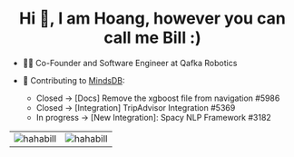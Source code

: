 <h1 align="center">Hi 👋, I am Hoang, however you can call me Bill :) </h1>

- 🧑‍💻 Co-Founder and Software Engineer at Qafka Robotics

- 🎁 Contributing to [MindsDB](https://github.com/mindsdb/mindsdb):
   - Closed -> [Docs] Remove the xgboost file from navigation #5986
   - Closed -> [Integration] TripAdvisor Integration #5369
   - In progress -> [New Integration]: Spacy NLP Framework #3182

<!---
HahaBill/HahaBill is a ✨ special ✨ repository because its `README.md` (this file) appears on your GitHub profile.
You can click the Preview link to take a look at your changes.
--->
<table>
  <tr>
    <td valign="top"><img align="center" src="https://github-readme-stats.vercel.app/api?username=hahabill&show_icons=true&locale=en" alt="hahabill" /></td>
    <td valign="top"><img align="center" src="https://github-readme-streak-stats.herokuapp.com/?user=hahabill&" alt="hahabill" /></td>
  </tr>
</table>
